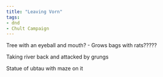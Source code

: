 ```yaml
---
title: "Leaving Vorn"
tags: 
- dnd
- Chult Campaign
---
```


Tree with an eyeball and mouth?
	- Grows bags with rats?????

Taking river back and attacked by grungs

Statue of ubtau with maze on it

